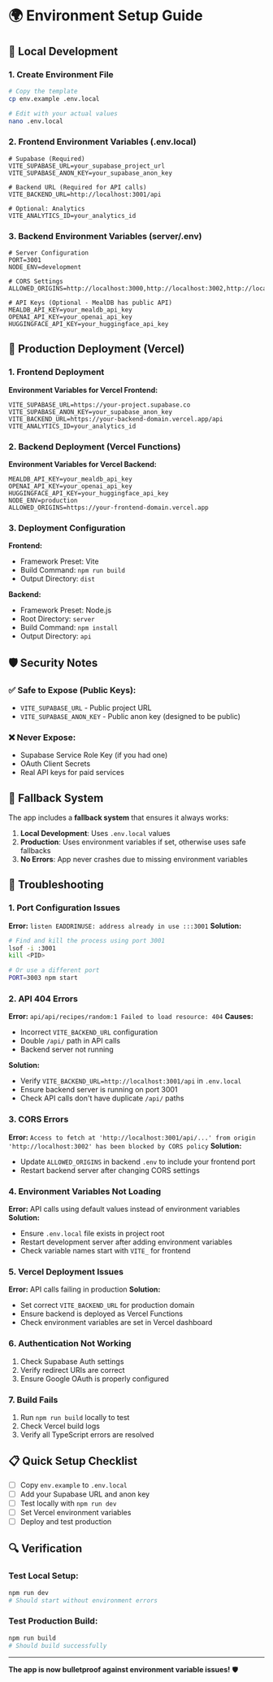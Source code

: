 # 🌍 Environment Setup Guide

## 🔧 **Local Development**

### **1. Create Environment File**

```bash
# Copy the template
cp env.example .env.local

# Edit with your actual values
nano .env.local
```

### **2. Frontend Environment Variables (.env.local)**

```env
# Supabase (Required)
VITE_SUPABASE_URL=your_supabase_project_url
VITE_SUPABASE_ANON_KEY=your_supabase_anon_key

# Backend URL (Required for API calls)
VITE_BACKEND_URL=http://localhost:3001/api

# Optional: Analytics
VITE_ANALYTICS_ID=your_analytics_id
```

### **3. Backend Environment Variables (server/.env)**

```env
# Server Configuration
PORT=3001
NODE_ENV=development

# CORS Settings
ALLOWED_ORIGINS=http://localhost:3000,http://localhost:3002,http://localhost:3003

# API Keys (Optional - MealDB has public API)
MEALDB_API_KEY=your_mealdb_api_key
OPENAI_API_KEY=your_openai_api_key
HUGGINGFACE_API_KEY=your_huggingface_api_key
```

## 🚀 **Production Deployment (Vercel)**

### **1. Frontend Deployment**

**Environment Variables for Vercel Frontend:**

```env
VITE_SUPABASE_URL=https://your-project.supabase.co
VITE_SUPABASE_ANON_KEY=your_supabase_anon_key
VITE_BACKEND_URL=https://your-backend-domain.vercel.app/api
VITE_ANALYTICS_ID=your_analytics_id
```

### **2. Backend Deployment (Vercel Functions)**

**Environment Variables for Vercel Backend:**

```env
MEALDB_API_KEY=your_mealdb_api_key
OPENAI_API_KEY=your_openai_api_key
HUGGINGFACE_API_KEY=your_huggingface_api_key
NODE_ENV=production
ALLOWED_ORIGINS=https://your-frontend-domain.vercel.app
```

### **3. Deployment Configuration**

**Frontend:**

- Framework Preset: Vite
- Build Command: `npm run build`
- Output Directory: `dist`

**Backend:**

- Framework Preset: Node.js
- Root Directory: `server`
- Build Command: `npm install`
- Output Directory: `api`

## 🛡️ **Security Notes**

### **✅ Safe to Expose (Public Keys):**

- `VITE_SUPABASE_URL` - Public project URL
- `VITE_SUPABASE_ANON_KEY` - Public anon key (designed to be public)

### **❌ Never Expose:**

- Supabase Service Role Key (if you had one)
- OAuth Client Secrets
- Real API keys for paid services

## 🔄 **Fallback System**

The app includes a **fallback system** that ensures it always works:

1. **Local Development**: Uses `.env.local` values
2. **Production**: Uses environment variables if set, otherwise uses safe fallbacks
3. **No Errors**: App never crashes due to missing environment variables

## 🚨 **Troubleshooting**

### **1. Port Configuration Issues**

**Error:** `listen EADDRINUSE: address already in use :::3001`
**Solution:**

```bash
# Find and kill the process using port 3001
lsof -i :3001
kill <PID>

# Or use a different port
PORT=3003 npm start
```

### **2. API 404 Errors**

**Error:** `api/api/recipes/random:1 Failed to load resource: 404`
**Causes:**

- Incorrect `VITE_BACKEND_URL` configuration
- Double `/api/` path in API calls
- Backend server not running

**Solution:**

- Verify `VITE_BACKEND_URL=http://localhost:3001/api` in `.env.local`
- Ensure backend server is running on port 3001
- Check API calls don't have duplicate `/api/` paths

### **3. CORS Errors**

**Error:** `Access to fetch at 'http://localhost:3001/api/...' from origin 'http://localhost:3002' has been blocked by CORS policy`
**Solution:**

- Update `ALLOWED_ORIGINS` in backend `.env` to include your frontend port
- Restart backend server after changing CORS settings

### **4. Environment Variables Not Loading**

**Error:** API calls using default values instead of environment variables
**Solution:**

- Ensure `.env.local` file exists in project root
- Restart development server after adding environment variables
- Check variable names start with `VITE_` for frontend

### **5. Vercel Deployment Issues**

**Error:** API calls failing in production
**Solution:**

- Set correct `VITE_BACKEND_URL` for production domain
- Ensure backend is deployed as Vercel Functions
- Check environment variables are set in Vercel dashboard

### **6. Authentication Not Working**

1. Check Supabase Auth settings
2. Verify redirect URIs are correct
3. Ensure Google OAuth is properly configured

### **7. Build Fails**

1. Run `npm run build` locally to test
2. Check Vercel build logs
3. Verify all TypeScript errors are resolved

## 📋 **Quick Setup Checklist**

- [ ] Copy `env.example` to `.env.local`
- [ ] Add your Supabase URL and anon key
- [ ] Test locally with `npm run dev`
- [ ] Set Vercel environment variables
- [ ] Deploy and test production

## 🔍 **Verification**

### **Test Local Setup:**

```bash
npm run dev
# Should start without environment errors
```

### **Test Production Build:**

```bash
npm run build
# Should build successfully
```

---

**The app is now bulletproof against environment variable issues!** 🛡️
